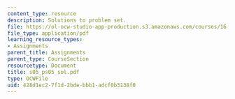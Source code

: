 ```yaml
---
content_type: resource
description: Solutions to problem set.
file: https://ol-ocw-studio-app-production.s3.amazonaws.com/courses/16-01-unified-engineering-i-ii-iii-iv-fall-2005-spring-2006/428d1ec27f1d2bdebbb1adcf0b3138f0_s05_ps05_sol.pdf
file_type: application/pdf
learning_resource_types:
- Assignments
parent_title: Assignments
parent_type: CourseSection
resourcetype: Document
title: s05_ps05_sol.pdf
type: OCWFile
uid: 428d1ec2-7f1d-2bde-bbb1-adcf0b3138f0
---
```

